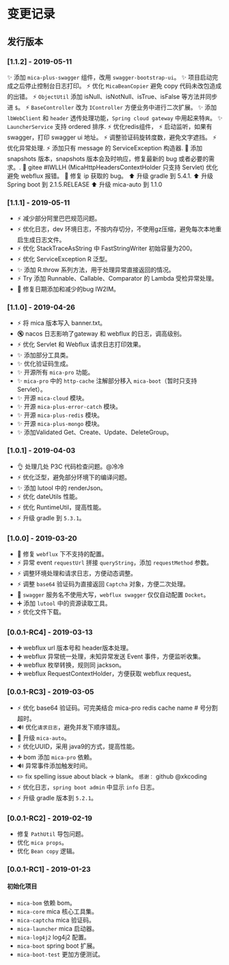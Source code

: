 # 变更记录

## 发行版本
### [1.1.2] - 2019-05-11
:sparkles: 添加 `mica-plus-swagger` 组件，改用 `swagger-bootstrap-ui`。
:sparkles: 项目启动完成之后停止控制台日志打印。
:zap: 优化 `MicaBeanCopier` 避免 copy 代码未改包造成的出错。
:zap: `ObjectUtil` 添加 isNull、isNotNull、isTrue、isFalse 等方法并同步进 `$`。
:zap: `BaseController` 改为 `IController` 方便业务中进行二次扩展。
:sparkles: 添加 `lbWebClient` 和 `header` 透传处理功能，`Spring cloud gateway` 中用起来特`爽`。
:sparkles: `LauncherService` 支持 ordered 排序.
:zap: 优化redis组件，
:zap: 启动监听，如果有 swagger，打印 swagger ui 地址。
:zap:  调整验证码旋转度数，避免文字遮挡。
:zap:  优化异常处理.
:zap:  添加只有 message 的 ServiceException 构造器.
:memo: 添加 snapshots 版本，snapshots 版本会及时响应，修复最新的 bug 或者必要的需求。.
:bug: gitee #IWLLH (MicaHttpHeadersContextHolder 只支持 Servlet) 优化避免 webflux 报错。
:bug: 修复 ip 获取的 bug。
:arrow_up: 升级 gradle 到 5.4.1.
:arrow_up: 升级 Spring boot 到 2.1.5.RELEASE
:arrow_up: 升级 mica-auto 到 1.1.0

### [1.1.1] - 2019-05-11
- :zap: 减少部分阿里巴巴规范问题。
- :zap: 优化日志，dev 环境日志，不按内存切分，不使用gz压缩，避免每次本地重启生成日志文件。
- :zap: 优化 StackTraceAsString 中 FastStringWriter 初始容量为200。
- :zap: 优化 ServiceException R 泛型。
- :sparkles: 添加 R.throw 系列方法，用于处理异常直接返回的情况。
- :zap: Try 添加 Runnable、Callable、Comparator 的 Lambda 受检异常处理。
- :bug: 修复日期添加和减少的bug IW2IM。

### [1.1.0] - 2019-04-26
- :zap: 将 mica 版本写入 banner.txt。
- :mute: nacos 日志影响了gateway 和 webflux 的日志，调高级别。
- :zap: 优化 Servlet 和 Webflux 请求日志打印效果。
- :sparkles: 添加部分工具类。
- :sparkles: 优化验证码生成。
- :sparkles: 开源所有 `mica-pro` 功能。
- :sparkles: `mica-pro` 中的 `http-cache` 注解部分移入 `mica-boot`（暂时只支持 Servlet）。
- :sparkles: 开源 `mica-cloud` 模块。
- :sparkles: 开源 `mica-plus-error-catch` 模块。
- :sparkles: 开源 `mica-plus-redis` 模块。
- :sparkles: 开源 `mica-plus-mongo` 模块。
- :sparkles: 添加Validated Get、Create、Update、DeleteGroup。

### [1.0.1] - 2019-04-03
- :ok_hand: 处理几处 P3C 代码检查问题。@冷冷
- :zap: 优化泛型，避免部分环境下的编译问题。
- :sparkles: 添加 lutool 中的 renderJson。
- :zap: 优化 dateUtils 性能。
- :zap: 优化 RuntimeUtil，提高性能。
- :zap: 升级 gradle 到 `5.3.1`。

### [1.0.0] - 2019-03-20
- :bug: 修复 `webflux` 下不支持的配置。
- :zap: 异常 event `requestUrl` 拼接 `queryString`，添加 `requestMethod` 参数。
- :zap: 调整环境处理和请求日志，方便动态调整。
- :zap: 调整 `base64` 验证码为直接返回 `Captcha` 对象，方便二次处理。
- :wrench: `swagger` 服务名不使用大写，`webflux swagger` 仅仅自动配置 `Docket`。
- :heavy_plus_sign: 添加 `lutool` 中的资源读取工具。
- :zap: 优化文件下载。

### [0.0.1-RC4] - 2019-03-13
- :heavy_plus_sign: webflux url 版本号和 header版本处理。
- :heavy_plus_sign: webflux 异常统一处理，未知异常发送 Event 事件，方便监听收集。
- :heavy_plus_sign: webflux 枚举转换，规则同 jackson。
- :heavy_plus_sign: webflux RequestContextHolder，方便获取 webflux request。

### [0.0.1-RC3] - 2019-03-05
- :zap: 优化 base64 验证码。可完美结合 mica-pro redis cache name # 号分割超时。
- :loud_sound: 优化`请求日志`，避免并发下顺序错乱。
- :pushpin: 升级 `mica-auto`。
- :zap: 优化UUID，采用 java9的方式，提高性能。
- :heavy_plus_sign: bom 添加 `mica-pro` 依赖。
- :loud_sound: 异常事件添加触发时间。
- :pencil2: fix spelling issue about black -> blank。 `感谢：` github @xkcoding
- :zap: 优化日志，`spring boot admin` 中显示 `info` 日志。
- :zap: 升级 gradle 版本到 `5.2.1`。

### [0.0.1-RC2] - 2019-02-19
- 修复 `PathUtil` 导包问题。
- 优化 `mica props`。
- 优化 `Bean copy` 逻辑。

### [0.0.1-RC1] - 2019-01-23
#### 初始化项目
- `mica-bom` 依赖 bom。
- `mica-core` mica 核心工具集。
- `mica-captcha` mica 验证码。
- `mica-launcher` mica 启动器。
- `mica-log4j2` log4j2 配置。
- `mica-boot` spring boot 扩展。
- `mica-boot-test` 更加方便测试。
